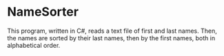 # NameSorter
This program, written in C#, reads a text file of first and last names. Then, the names are sorted by their last names, then by the first names, both in alphabetical order.
